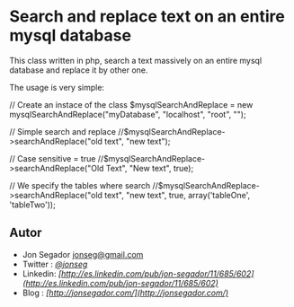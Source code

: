 # Search and replace text on an entire mysql database #

This class written in php, search a text massively on an entire mysql database and replace it by other one.

The usage is very simple:

// Create an instace of the class
$mysqlSearchAndReplace = new mysqlSearchAndReplace("myDatabase", "localhost", "root", "");

// Simple search and replace
//$mysqlSearchAndReplace->searchAndReplace("old text", "new text");

// Case sensitive = true
//$mysqlSearchAndReplace->searchAndReplace("Old Text", "New text", true);

// We specify the tables where search
//$mysqlSearchAndReplace->searchAndReplace("old text", "new text", true, array('tableOne', 'tableTwo'));



## Autor ##

* Jon Segador <jonseg@gmail.com>
* Twitter : *[@jonseg](http://twitter.com/#!/jonseg)*
* Linkedin: *[http://es.linkedin.com/pub/jon-segador/11/685/602](http://es.linkedin.com/pub/jon-segador/11/685/602)*
* Blog    : *[http://jonsegador.com/](http://jonsegador.com/)*


